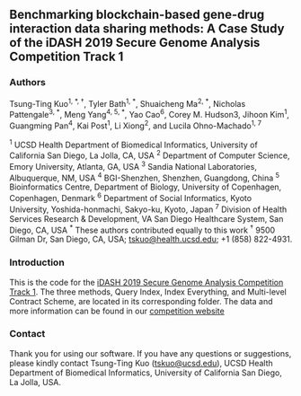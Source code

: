 Benchmarking blockchain-based gene-drug interaction data sharing methods: A Case Study of the iDASH 2019 Secure Genome Analysis Competition Track 1
---

### Authors

Tsung-Ting Kuo<sup>1, *, †</sup>, Tyler Bath<sup>1, *</sup>, Shuaicheng Ma<sup>2, *</sup>, Nicholas Pattengale<sup>3, *</sup>, Meng Yang<sup>4, 5, *</sup>, Yao Cao<sup>6</sup>, Corey M. Hudson</sup>3, Jihoon Kim<sup>1</sup>, Guangming Pan<sup>4</sup>, Kai Post<sup>1</sup>, Li Xiong<sup>2</sup>, and Lucila Ohno-Machado<sup>1, 7</sup>

<sup>1</sup> UCSD Health Department of Biomedical Informatics, University of California San Diego, La Jolla, CA, USA
<sup>2</sup> Department of Computer Science, Emory University, Atlanta, GA, USA
<sup>3</sup> Sandia National Laboratories, Albuquerque, NM, USA
<sup>4</sup> BGI-Shenzhen, Shenzhen, Guangdong, China
<sup>5</sup> Bioinformatics Centre, Department of Biology, University of Copenhagen, Copenhagen, Denmark
<sup>6</sup> Department of Social Informatics, Kyoto University, Yoshida-honmachi, Sakyo-ku, Kyoto, Japan
<sup>7</sup> Division of Health Services Research & Development, VA San Diego Healthcare System, San Diego, CA, USA
<sup>*</sup> These authors contributed equally to this work
<sup>†</sup> 9500 Gilman Dr, San Diego, CA, USA; tskuo@health.ucsd.edu; +1 (858) 822-4931.

### Introduction

This is the code for the [iDASH 2019 Secure Genome Analysis Competition Track 1](http://www.humangenomeprivacy.org/2019/competition-tasks.html). The three methods, Query Index, Index Everything, and Multi-level Contract Scheme, are located in its corresponding folder. The data and more information can be found in our [competition website](http://www.humangenomeprivacy.org/2019/competition-tasks.html)

### Contact

Thank you for using our software. If you have any questions or suggestions, please kindly contact Tsung-Ting Kuo (tskuo@ucsd.edu), UCSD Health Department of Biomedical Informatics, University of California San Diego, La Jolla, USA.
